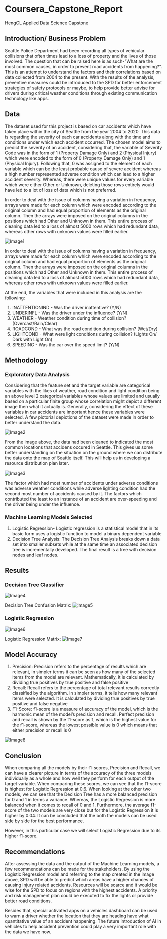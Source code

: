 # Coursera_Capstone_Report
HengCL Applied Data Science Capstone

## Introduction/ Business Problem
Seattle Police Department had been recording all types of vehicular collisions that often times lead to a loss of property and the lives of those involved. The question that can be raised here is as such-"What are the most common causes, in order to prevent road accidents from happening?". This is an attempt to understand the factors and their correlations based on data collected from 2004 to the present. With the results of the analysis, preventive measures could be introduced to the SPD for better enforcement strategies of safety protocols or maybe, to help provide better advise for drivers during critical weather conditions through existing communication technology like apps.

## Data
The dataset used for this project is based on car accidents which have taken place within the city of Seattle from the year 2004 to 2020. This data is regarding the severity of each car accidents along with the time and conditions under which each accident occurred. The chosen model aims to predict the severity of an accident, considering that, the variable of Severity Code was in the form of 1 (Property Damage Only) and 2 (Physical Injury) which were encoded to the form of 0 (Property Damage Only) and 1 (Physical Injury). Following that, 0 was assigned to the element of each variable which can be the least probable cause of severe accident whereas a high number represented adverse condition which can lead to a higher accident severity. Whereas, there were unique values for every variable which were either Other or Unknown, deleting those rows entirely would have led to a lot of loss of data which is not preferred.

In order to deal with the issue of columns having a variation in frequency, arrays were made for each column which were encoded according to the original column and had equal proportion of elements as the original column. Then the arrays were imposed on the original columns in the positions which had Other and Unknown in them. This entire process of cleaning data led to a loss of almost 5000 rows which had redundant data, whereas other rows with unknown values were filled earlier.

![Image1](https://github.com/HengCL/Coursera_Capstone/blob/master/Images/Frequency%20in%20data%20entry%20for%20each%20variable.png)

In order to deal with the issue of columns having a variation in frequency, arrays were made for each column which were encoded according to the original column and had equal proportion of elements as the original column. Then the arrays were imposed on the original columns in the positions which had Other and Unknown in them. This entire process of cleaning data led to a loss of almost 5000 rows which had redundant data, whereas other rows with unknown values were filled earlier.

At the end, the variables that were included in this analysis are the following:
1) INATTENTIONIND - Was the driver inattentive? (Y/N)
2) UNDERINFL - Was the driver under the influence? (Y/N)
3) WEATHER - Weather condition during time of collision? (Overcast/Rain/Clear)
4) ROADCOND - What was the road condition during collision? (Wet/Dry)
5) LIGHTCOND - What were light conditions during collision? (Lights On/ Dark with Light On)
6) SPEEDING - Was the car over the speed limit? (Y/N)

## Methodology

### Exploratory Data Analysis
Considering that the feature set and the target variable are categorical variables with the likes of weather, road condition and light condition being an above level 2 categorical variables whose values are limited and usually based on a particular finite group whose correlation might depict a different image then what it actually is. Generally, considering the effect of these variables in car accidents are important hence these variables were selected. A few pictorial depictions of the dataset were made in order to better understand the data.

![Image2](https://github.com/HengCL/Coursera_Capstone/blob/master/Images/Accident%20locations%20at%20Seattle.png)

From the image above, the data had been cleaned to indicated the most common locations that accidens occured in Seattle. This gives us some better understanding on the situation on the ground where we can distribute the data onto the map of Seattle itself. This will help us in developing a resource distribution plan later. 

![Image3](https://github.com/HengCL/Coursera_Capstone/blob/master/Images/No.of%20reported%20accidents%20located%20on%20Seattle%20map.png)

The factor which had most number of accidents under adverse conditions was adverse weather conditions while adverse lighting condition had the second most number of accidents caused by it. The factors which contributed the least to an instance of an accident are over-speeding and the driver being under the influence.

### Machine Learning Models Selected
1) Logistic Regression- Logistic regression is a statistical model that in its basic form uses a logistic function to model a binary dependent variable
2) Decision Tree Analysis: The Decision Tree Analysis breaks down a data set into smaller subsets while at the same time an associated decision tree is incrementally developed. The final result is a tree with decision nodes and leaf nodes.

## Results

### Decision Tree Classifier
![Image4](https://github.com/HengCL/Coursera_Capstone/blob/master/Images/Decision%20Tree%20Accuracy.png)

Decision Tree Confusion Matrix:
![Image5](https://github.com/HengCL/Coursera_Capstone/blob/master/Images/Decision%20Tree%20Matrix.png)

### Logistic Regression
![Image6](https://github.com/HengCL/Coursera_Capstone/blob/master/Images/Logistic%20Regression%20Accuracy.png)

Logistic Regression Matrix:
![Image7](https://github.com/HengCL/Coursera_Capstone/blob/master/Images/Logistic%20Regression%20Matrix.png)

## Model Accuracy

1) Precision: Precision refers to the percentage of results which are relevant, in simpler terms it can be seen as how many of the selected items from the model are relevant. Mathematically, it is calculated by dividing true positives by true positive and false positive
2) Recall: Recall refers to the percentage of total relevant results correctly classified by the algorithm. In simpler terms, it tells how many relevant items were selected. It is calculated by dividing true positives by true positive and false negative
3) F1-Score: f1-score is a measure of accuracy of the model, which is the harmonic mean of the model’s precision and recall. Perfect precision and recall is shown by the f1-score as 1, which is the highest value for the f1-score, whereas the lowest possible value is 0 which means that either precision or recall is 0

![Image8](https://github.com/HengCL/Coursera_Capstone/blob/master/Images/Summary.png)

## Conclusion
When comparing all the models by their f1-scores, Precision and Recall, we can have a clearer picture in terms of the accuracy of the three models individually as a whole and how well they perform for each output of the target variable. When comparing these scores, we can see that the f1-score is highest for Logistic Regression at 0.6. When looking at the other two models, we can see that the Decision Tree has a more balanced precision for 0 and 1 in terms a variance. Whereas, the Logistic Regression is more balanced when it comes to recall of 0 and 1. Furthermore, the average f1-score of the two models are very close but for the Logistic Regression it is higher by 0.04. It can be concluded that the both the models can be used side by side for the best performance. 

However, in this particular case we will select Logistic Regression due to its higher f1-score. 

## Recommendations
After assessing the data and the output of the Machine Learning models, a few recommendations can be made for the stakeholders. By using the Logistic Regression model and referring to the map created in the image above, SPD will be able to predict which areas have a higher chances of causing injury related accidents. Resources will be scarce and it would be wise for the SPD to focus on regions with the highest accidents. A priority and risk management plan could be executed to fix the lights or provide better road conditions. 

Besides that, special activated apps on a vehicles dashboard can be used to warn a driver whether the location that they are heading have what quantitative value of an accident happening. The future introduction of AI in vehicles to help accident prevention could play a very important role with the data we have now. 
